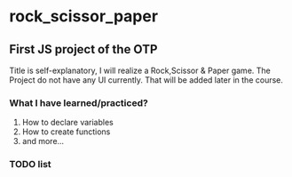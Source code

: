 # rock_scissor_paper

## First JS project of the OTP

Title is self-explanatory, I will realize a Rock,Scissor & Paper game.
The Project do not have any UI currently.
That will be added later in the course.

### What I have learned/practiced?

1. How to declare variables
2. How to create functions
3. and more...

### TODO list

